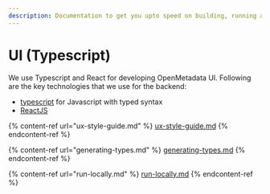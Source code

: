```yaml
---
description: Documentation to get you upto speed on building, running and testing UI for OpenMetadata 
---
```


# UI (Typescript)

We use Typescript and React for developing OpenMetadata UI. Following are the key technologies that we use for the backend:

- [typescript](https://www.typescriptlang.org/) for Javascript with typed syntax
- [ReactJS](https://reactjs.org/)


{% content-ref url="ux-style-guide.md" %}
[ux-style-guide.md](ux-style-guide.md)
{% endcontent-ref %}

{% content-ref url="generating-types.md" %}
[generating-types.md](generating-types.md)
{% endcontent-ref %}

{% content-ref url="run-locally.md" %}
[run-locally.md](run-locally.md)
{% endcontent-ref %}
